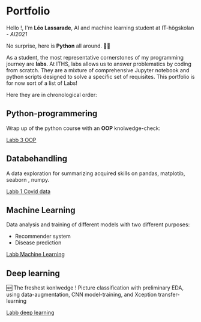 # Portfolio

Hello !, I'm  **Léo Lassarade**, AI and machine learning student at IT-högskolan - *AI2021*

No surprise, here is **Python** all around. :snake::snake:

As a student, the most representative cornerstones of my programming journey are **labs**. At ITHS, labs allows us to answer problematics by coding from scratch. They are a mixture of comprehensive Jupyter notebook and python scripts designed to solve a specific set of requisites. This portfolio is for now sort of a list of Labs!

Here they are in chronological order:

## Python-programmering

Wrap up of the python course with an **OOP** knolwedge-check:

[Labb 3 OOP](https://github.com/Lelelass/python-programmering-LEO-LASSARADE/tree/main/Labb_3)


## Databehandling

A data exploration for summarizing acquired skills on pandas, matplotib, seaborn , numpy.

[Labb 1 Covid data](https://github.com/Lelelass/Databehandling-21-LEO-LASSARADE/tree/main/Labb_1)

## Machine Learning

Data analysis and training of different models with two different purposes:
- Recommender system
- Disease prediction

[Labb Machine Learning](https://github.com/Lelelass/Machine-learning-Lassarade/tree/master/labb_1)
## Deep learning

 :new: The freshest konlwedge !
Picture classification with preliminary EDA, using data-augmentation, CNN model-training, and Xception transfer-learning 

[Labb deep learning](https://github.com/Lelelass/Deep-Learning-21/tree/master/Labb)